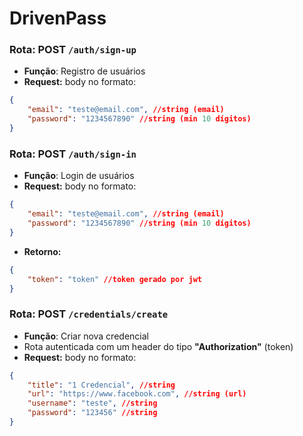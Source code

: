 # DrivenPass

### Rota: POST ```/auth/sign-up```
  - **Função**: Registro de usuários
  - **Request:** body no formato:
```json
{
    "email": "teste@email.com", //string (email)
    "password": "1234567890" //string (min 10 dígitos)
}
```

### Rota: POST ```/auth/sign-in```
  - **Função**: Login de usuários
  - **Request:** body no formato:
```json
{
    "email": "teste@email.com", //string (email)
    "password": "1234567890" //string (min 10 dígitos)
}
```
- **Retorno:**
```json
{
    "token": "token" //token gerado por jwt
}
```

### Rota: POST ```/credentials/create```
  - **Função**: Criar nova credencial
  - Rota autenticada com um header do tipo **"Authorization"** (token)
  - **Request:** body no formato:
```json
{
    "title": "1 Credencial", //string
    "url": "https://www.facebook.com", //string (url)
    "username": "teste", //string
    "password": "123456" //string
}
```